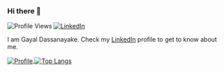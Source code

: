 ### Hi there 👋

![Profile Views](https://komarev.com/ghpvc/?username=gayaldassanayake&color=brightgreen)
[![LinkedIn](https://img.shields.io/badge/Visit-Portfolio-blue)](https://www.linkedin.com/in/gayal-dassanayake)

I am Gayal Dassanayake. Check my [LinkedIn](https://www.linkedin.com/in/gayal-dassanayake) profile to get to know about me.

<a href="https://github.com/gayaldassanayake">
  <img alt="Profile" align="center" src="https://github-readme-stats.vercel.app/api?username=gayaldassanayake&count_private=true&show_icons=true&custom_title=My%20Github%20Statistics&include_all_commits=true" />
</a>
<a href="https://github.com/gayaldassanayake">
  <img alt="Top Langs" align="center" src="https://github-readme-stats.vercel.app/api/top-langs/?username=gayaldassanayake&include_all_commits=true&langs_count=9&layout=compact&hide=CSS,PHP" />
</a>
<!--
**gayaldassanayake/gayaldassanayake** is a ✨ _special_ ✨ repository because its `README.md` (this file) appears on your GitHub profile.

Here are some ideas to get you started:

- 🔭 I’m currently working on ...
- 🌱 I’m currently learning ...
- 👯 I’m looking to collaborate on ...
- 🤔 I’m looking for help with ...
- 💬 Ask me about ...
- 📫 How to reach me: ...
- 😄 Pronouns: ...
- ⚡ Fun fact: ...
-->
